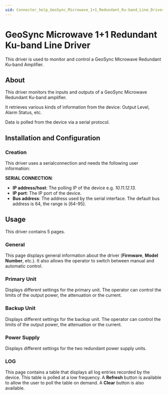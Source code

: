 ```yaml
---
uid: Connector_help_GeoSync_Microwave_1+1_Redundant_Ku-band_Line_Driver
---
```


# GeoSync Microwave 1+1 Redundant Ku-band Line Driver

This driver is used to monitor and control a GeoSync Microwave Redundant Ku-band Amplifier.

## About

This driver monitors the inputs and outputs of a GeoSync Microwave Redundant Ku-band amplifier.

It retrieves various kinds of information from the device: Output Level, Alarm Status, etc.

Data is polled from the device via a serial protocol.

## Installation and Configuration

### Creation

This driver uses a serialconnection and needs the following user information:

**SERIAL CONNECTION**:

- **IP address/host**: The polling IP of the device e.g. *10.11.12.13*.
- **IP port**: The IP port of the device.
- **Bus address**: The address used by the serial interface. The default bus address is 64, the range is \[64-95\].

## Usage

This driver contains 5 pages.

### General

This page displays general information about the driver (**Firmware**, **Model** **Number**, etc.). It also allows the operator to switch between manual and automatic control.

### Primary Unit

Displays different settings for the primary unit. The operator can control the limits of the output power, the attenuation or the current.

### Backup Unit

Displays different settings for the backup unit. The operator can control the limits of the output power, the attenuation or the current.

### Power Supply

Displays different settings for the two redundant power supply units.

### LOG

This page contains a table that displays all log entries recorded by the device. This table is polled at a low frequency. A **Refresh** button is available to allow the user to poll the table on demand. A **Clear** button is also available.
